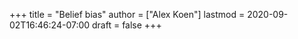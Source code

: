 +++
title = "Belief bias"
author = ["Alex Koen"]
lastmod = 2020-09-02T16:46:24-07:00
draft = false
+++
